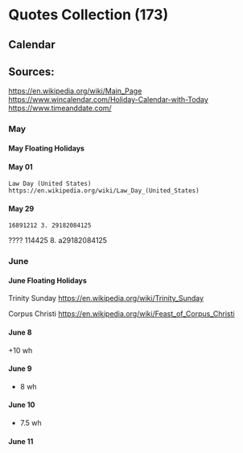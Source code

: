 # Quotes Collection (173)

## Calendar
## Sources:

https://en.wikipedia.org/wiki/Main_Page 
https://www.wincalendar.com/Holiday-Calendar-with-Today
https://www.timeanddate.com/ 


### May

#### May Floating Holidays

	

#### May 01
	Law Day (United States) https://en.wikipedia.org/wiki/Law_Day_(United_States) 

#### May 29
	16891212 3. 29182084125
	
????
	114425 8. a29182084125


### June

#### June Floating Holidays


Trinity Sunday https://en.wikipedia.org/wiki/Trinity_Sunday

Corpus Christi https://en.wikipedia.org/wiki/Feast_of_Corpus_Christi 
#### June 8
+10 wh


#### June 9
+ 8 wh

#### June 10
+ 7.5 wh

#### June 11


